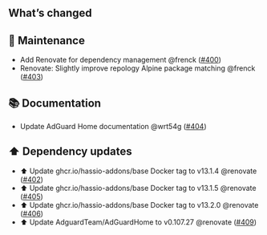 ## What’s changed

## 🧰 Maintenance

- Add Renovate for dependency management @frenck ([#400](https://github.com/hassio-addons/addon-adguard-home/pull/400))
- Renovate: Slightly improve repology Alpine package matching @frenck ([#403](https://github.com/hassio-addons/addon-adguard-home/pull/403))

## 📚 Documentation

- Update AdGuard Home documentation @wrt54g ([#404](https://github.com/hassio-addons/addon-adguard-home/pull/404))

## ⬆️ Dependency updates

- ⬆️ Update ghcr.io/hassio-addons/base Docker tag to v13.1.4 @renovate ([#402](https://github.com/hassio-addons/addon-adguard-home/pull/402))
- ⬆️ Update ghcr.io/hassio-addons/base Docker tag to v13.1.5 @renovate ([#405](https://github.com/hassio-addons/addon-adguard-home/pull/405))
- ⬆️ Update ghcr.io/hassio-addons/base Docker tag to v13.2.0 @renovate ([#406](https://github.com/hassio-addons/addon-adguard-home/pull/406))
- ⬆️ Update AdguardTeam/AdGuardHome to v0.107.27 @renovate ([#409](https://github.com/hassio-addons/addon-adguard-home/pull/409))
